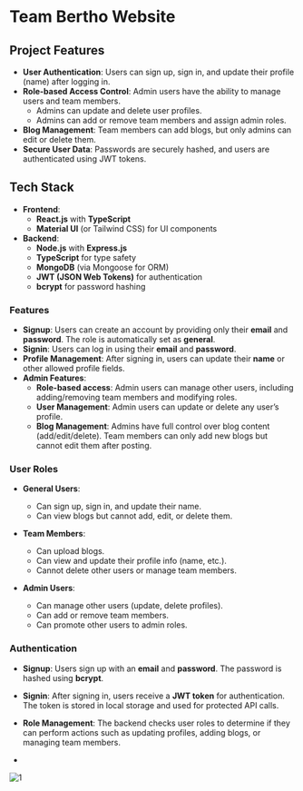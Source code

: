 
# Team Bertho Website

## Project Features

- **User Authentication**: Users can sign up, sign in, and update their profile (name) after logging in.
- **Role-based Access Control**: Admin users have the ability to manage users and team members.
  - Admins can update and delete user profiles.
  - Admins can add or remove team members and assign admin roles.
- **Blog Management**: Team members can add blogs, but only admins can edit or delete them.
- **Secure User Data**: Passwords are securely hashed, and users are authenticated using JWT tokens.

## Tech Stack

- **Frontend**: 
  - **React.js** with **TypeScript**
  - **Material UI** (or Tailwind CSS) for UI components
- **Backend**:
  - **Node.js** with **Express.js**
  - **TypeScript** for type safety
  - **MongoDB** (via Mongoose for ORM)
  - **JWT (JSON Web Tokens)** for authentication
  - **bcrypt** for password hashing


### Features

- **Signup**: Users can create an account by providing only their **email** and **password**. The role is automatically set as **general**.
- **Signin**: Users can log in using their **email** and **password**.
- **Profile Management**: After signing in, users can update their **name** or other allowed profile fields.
- **Admin Features**:
  - **Role-based access**: Admin users can manage other users, including adding/removing team members and modifying roles.
  - **User Management**: Admin users can update or delete any user’s profile.
  - **Blog Management**: Admins have full control over blog content (add/edit/delete). Team members can only add new blogs but cannot edit them after posting.

### User Roles

- **General Users**: 
  - Can sign up, sign in, and update their name.
  - Can view blogs but cannot add, edit, or delete them.
  
- **Team Members**: 
  - Can upload blogs.
  - Can view and update their profile info (name, etc.).
  - Cannot delete other users or manage team members.

- **Admin Users**: 
  - Can manage other users (update, delete profiles).
  - Can add or remove team members.
  - Can promote other users to admin roles.

### Authentication

- **Signup**: Users sign up with an **email** and **password**. The password is hashed using **bcrypt**.
- **Signin**: After signing in, users receive a **JWT token** for authentication. The token is stored in local storage and used for protected API calls.
- **Role Management**: The backend checks user roles to determine if they can perform actions such as updating profiles, adding blogs, or managing team members.

- 
![1](teambertho.png)



